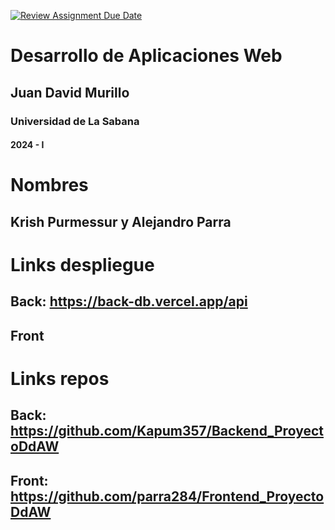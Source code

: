 [![Review Assignment Due Date](https://classroom.github.com/assets/deadline-readme-button-22041afd0340ce965d47ae6ef1cefeee28c7c493a6346c4f15d667ab976d596c.svg)](https://classroom.github.com/a/rwvtBPU9)
# Desarrollo de Aplicaciones Web
## Juan David Murillo
### Universidad de La Sabana
#### 2024 - I

# Nombres
## Krish Purmessur y Alejandro Parra

# Links despliegue
## Back: https://back-db.vercel.app/api
## Front

# Links repos
## Back: https://github.com/Kapum357/Backend_ProyectoDdAW
## Front: https://github.com/parra284/Frontend_ProyectoDdAW

